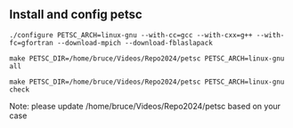 ## Install and config petsc

```
./configure PETSC_ARCH=linux-gnu --with-cc=gcc --with-cxx=g++ --with-fc=gfortran --download-mpich --download-fblaslapack

make PETSC_DIR=/home/bruce/Videos/Repo2024/petsc PETSC_ARCH=linux-gnu all

make PETSC_DIR=/home/bruce/Videos/Repo2024/petsc PETSC_ARCH=linux-gnu check
```
Note: please update /home/bruce/Videos/Repo2024/petsc based on your case